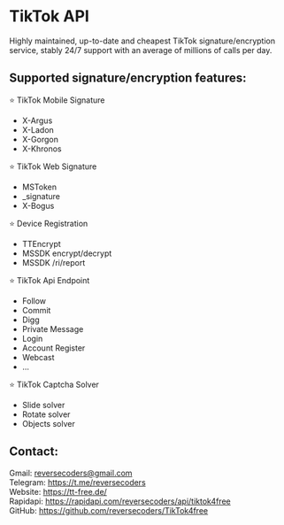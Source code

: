 # TikTok API
Highly maintained, up-to-date and cheapest TikTok signature/encryption service, stably 24/7 support with an average of millions of calls per day.

## Supported signature/encryption features:

⭐ TikTok Mobile Signature

- X-Argus
- X-Ladon
- X-Gorgon
- X-Khronos

⭐ TikTok Web Signature

- MSToken
- _signature
- X-Bogus

⭐ Device Registration

- TTEncrypt
- MSSDK encrypt/decrypt
- MSSDK /ri/report

⭐ TikTok Api Endpoint

- Follow
- Commit
- Digg
- Private Message
- Login
- Account Register
- Webcast
- ...

⭐ TikTok Captcha Solver

- Slide solver
- Rotate solver
- Objects solver

## Contact:

Gmail: reversecoders@gmail.com <br>
Telegram: https://t.me/reversecoders <br>
Website: https://tt-free.de/ <br>
Rapidapi: https://rapidapi.com/reversecoders/api/tiktok4free <br>
GitHub: https://github.com/reversecoders/TikTok4free
